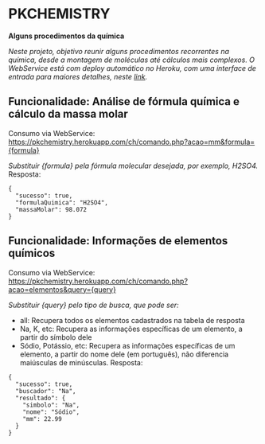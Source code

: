 # PKCHEMISTRY

**Alguns procedimentos da química**

*Neste projeto, objetivo reunir alguns procedimentos recorrentes na química, desde a montagem de moléculas até cálculos mais complexos. O WebService está com deploy automático no Heroku, com uma interface de entrada para maiores detalhes, neste [link](https://pkchemistry.herokuapp.com).*


## Funcionalidade: Análise de fórmula química e cálculo da massa molar
Consumo via WebService: https://pkchemistry.herokuapp.com/ch/comando.php?acao=mm&formula={formula}

*Substituir {formula} pela fórmula molecular desejada, por exemplo, H2SO4.*
Resposta:
```
{
  "sucesso": true,
  "formulaQuimica": "H2SO4",
  "massaMolar": 98.072
}
```


## Funcionalidade: Informações de elementos químicos
Consumo via WebService: https://pkchemistry.herokuapp.com/ch/comando.php?acao=elementos&query={query}

*Substituir {query} pelo tipo de busca, que pode ser:*
- all: Recupera todos os elementos cadastrados na tabela de resposta
- Na, K, etc: Recupera as informações específicas de um elemento, a partir do símbolo dele
- Sódio, Potássio, etc: Recupera as informações específicas de um elemento, a partir do nome dele (em português), não diferencia maiúsculas de minúsculas.
Resposta:
```
{
  "sucesso": true,
  "buscador": "Na",
  "resultado": {
    "simbolo": "Na",
    "nome": "Sódio",
    "mm": 22.99
  }
}
```
